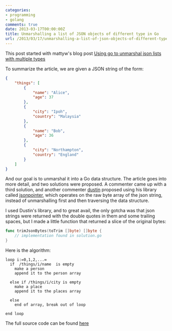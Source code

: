 ```yaml
---
categories:
- programming
- golang
comments: true
date: 2013-03-17T00:00:00Z
title: Unmarshalling a list of JSON objects of different type in Go
url: /2013/03/17/unmarshalling-a-list-of-json-objects-of-different-type-in-go/
---
```


This post started with mattyw's blog post [Using go to unmarshal json lists with multiple types](http://mattyjwilliams.blogspot.co.uk/2013/01/using-go-to-unmarshal-json-lists-with.html)

To summarize the article, we are given a JSON string of the form:

```json
{
    "things": [
        {
            "name": "Alice",
            "age": 37
        },
        {
            "city": "Ipoh",
            "country": "Malaysia"
        },
        {
            "name": "Bob",
            "age": 36
        },
        {
            "city": "Northampton",
            "country": "England"
        }
    ]
}
```

And our goal is to unmarshal it into a Go data structure. The article goes into more detail, and two solutions were proposed. A commenter came up with a third solution, and another commenter [dustin](https://github.com/dustin/) proposed using his library called [jsonpointer](https://github.com/dustin/go-jsonpointer), which operates on the raw byte array of the json string, instead of unmarshalling first and then traversing the data structure.

I used Dustin's library, and to great avail, the only gotcha was that json strings were returned with the double quotes in them and some trailing spaces, but I made a little function that returned a slice of the original bytes: 

```go
func trimJsonBytes(toTrim []byte) []byte {
    // implementation found in solution.go
}
```

Here is the algorithm:

```
loop i:=0,1,2,...∞
  if  /things/i/name  is empty
    make a person
    append it to the person array

  else if /things/i/city is empty
    make a place
    append it to the places array

  else 
    end of array, break out of loop

end loop
```

The full source code can be found [here](https://github.com/tlehman/json_unmarshall_blogchallenge)

